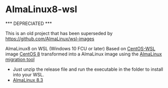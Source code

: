 # AlmaLinux8-wsl
*** DEPRECIATED ***

This is an old project that has been superseded by https://github.com/AlmaLinux/wsl-images

AlmaLinux8 on WSL (Windows 10 FCU or later)
Based on [CentOS-WSL](https://github.com/mishamosher/CentOS-WSL) image [CentOS 8](https://github.com/mishamosher/CentOS-WSL/releases/tag/8.3-2011) transformed into a AlmaLinux image using the [AlmaLinux migration tool](https://github.com/AlmaLinux/almalinux-deploy/blob/master/almalinux-deploy.sh)

* Just unzip the release file and run the executable in the folder to install into your WSL.
* [AlmaLinux 8.3](https://github.com/jonathan-dove/AlmaLinux8-wsl/releases/download/v8.3/AlmaLinux8.zip)
